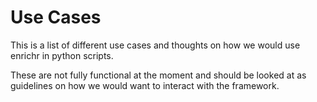 # Use Cases

This is a list of different use cases and thoughts on how we would use enrichr in python scripts.

These are not fully functional at the moment and should be looked at as guidelines on how we would want to interact with the framework.
